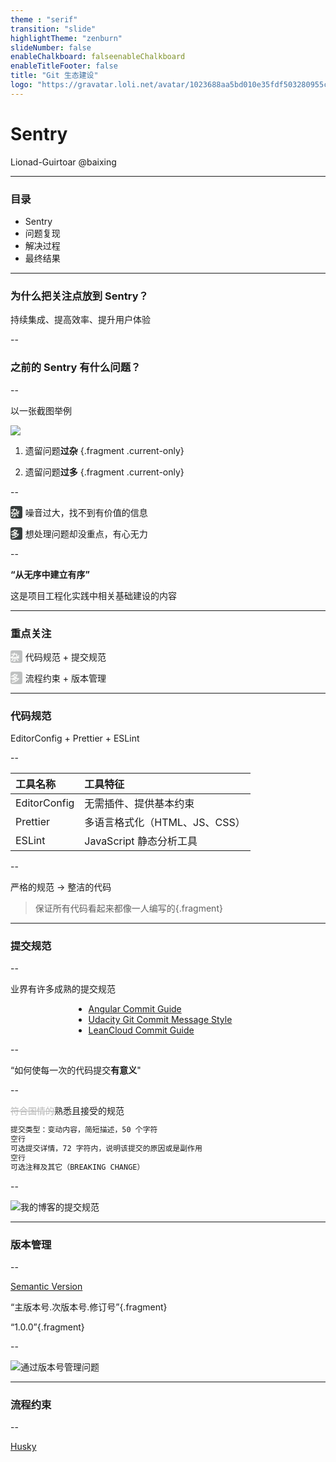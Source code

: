 ```yaml
---
theme : "serif"
transition: "slide"
highlightTheme: "zenburn"
slideNumber: false
enableChalkboard: falseenableChalkboard
enableTitleFooter: false
title: "Git 生态建设"
logo: "https://gravatar.loli.net/avatar/1023688aa5bd010e35fdf503280955c9"
---
```


<style>
  :root {
    /******************************* 主题颜色 */
    --c-theme: #F5D5A0;
  }
  .reveal section img,
  .reveal section video,
  .reveal section iframe {
    max-width: 100%;
    border: none;
  }
  .slides h3 + p {
    margin-top: 1.1em;
  }
  .label-idx {
    display: inline-block;
    margin-right: .35em;
    width: 1.35em;
    border-radius: 3px;
    background-color: #383d3d;
    color: #f0f1eb;
    font-weight: bold;
  }
  del {
    opacity: .31;
  }
</style>

# Sentry

Lionad-Guirtoar @baixing

---

### 目录

* Sentry
* 问题复现
* 解决过程
* 最终结果

---

### 为什么把关注点放到 Sentry？

<!-- 【简单介绍】Sentry 是一个开源的错误追踪工具，能帮助开发者实时监控并追踪代码中的错误。 -->

持续集成、提高效率、提升用户体验

--

### 之前的 Sentry 有什么问题？

--

以一张截图举例

![](https://cdn.jsdelivr.net/gh/Lionad-Morotar/blog-cdn/image/other/msedge_faMD4wFyo0.png)

1. 遗留问题**过杂** {.fragment .current-only}

2. 遗留问题**过多** {.fragment .current-only}

--

<span class="label-idx">杂</span><span class="fragment">噪音过大，找不到有价值的信息</span>

<span class="label-idx">多</span><span class="fragment">想处理问题却没重点，有心无力</span>

--

**“从无序中建立有序”**

这是项目工程化实践中相关基础建设的内容

---

### 重点关注

<del class="label-idx">杂</del><span class="fragment">代码规范 + 提交规范</span>

<del class="label-idx">多</del><span class="fragment">流程约束 + 版本管理</span>

---

### 代码规范

<span class="fragment">EditorConfig</span><span class="fragment"> + Prettier</span><span class="fragment"> + ESLint</span>

--

**工具名称** | **工具特征**
:-------------|:---------------
EditorConfig | 无需插件、提供基本约束
Prettier | 多语言格式化（HTML、JS、CSS）
ESLint | JavaScript 静态分析工具

--

严格的规范 → <span class="fragment">整洁的代码</span>

> 保证所有代码看起来都像一人编写的{.fragment}

<!-- 有代码规范，可以帮助开发快速熟悉代码，根据 Sentry 反馈的问题找到问题源头 -->

---

### 提交规范

--

业界有许多成熟的提交规范

<ul class="fragment current-only" style="margin-left: 20%">
  <li><a href="http://arah.in/6cbH" target="_blank" rel="nofollow">Angular Commit Guide</a>
  <li><a href="https://udacity.github.io/git-styleguide/" target="_blank" rel="nofollow">Udacity Git Commit Message Style</a>
  <li><a href="https://open.leancloud.cn/git-commit-message/" target="_blank" rel="nofollow">LeanCloud Commit Guide</a>
</ul>

--

“如何使每一次的代码提交**有意义**"

--

<!-- 在 LeanCloud 规范的基础上 -->

<del>符合国情的</del>熟悉且接受的规范

```js
提交类型：变动内容，简短描述，50 个字符
空行
可选提交详情，72 字符内，说明该提交的原因或是副作用
空行
可选注释及其它（BREAKING CHANGE）
```

--

![我的博客的提交规范](https://cdn.jsdelivr.net/gh/Lionad-Morotar/blog-cdn/image/other/20201208160054.png)

<!-- 提交规范的作用：除了美观之外，易于理解、方便回溯 -->

---

### 版本管理

--

[Semantic Version](https://semver.org/lang/zh-CN/)

“主版本号.次版本号.修订号”{.fragment}

“1.0.0”{.fragment}

<!-- 各个数位的涵义 -->

--

![通过版本号管理问题](https://cdn.jsdelivr.net/gh/Lionad-Morotar/blog-cdn/image/other/20201209155040.png)

---

### 流程约束

--

[Husky](https://www.npmjs.com/package/husky)


